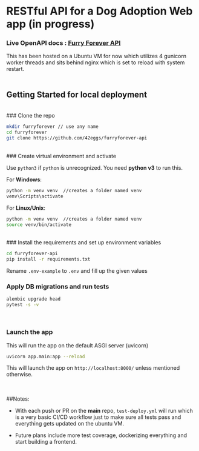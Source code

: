 # RESTful API for a Dog Adoption Web app (in progress)

### Live OpenAPI docs : <ins>[Furry Forever API](http://64.227.129.68/docs)<ins>

This has been hosted on a Ubuntu VM for now which utilizes 4 gunicorn worker threads and sits behind nginx which is set to reload with system restart.
<br><br>

## Getting Started for local deployment
<br>
### Clone the repo

```bash
mkdir furryforever // use any name 
cd furryforever 
git clone https://github.com/42eggs/furryforever-api
```
<br>
### Create virtual environment and activate

Use `python3` if `python` is unrecognized. 
You need **python v3** to run this.

For **Windows**:

```bash
python -m venv venv  //creates a folder named venv
venv\Scripts\activate
```

For **Linux/Unix**:

```bash
python -m venv venv  //creates a folder named venv
source venv/bin/activate
```
<br>
### Install the requirements and set up environment variables

```bash
cd furryforever-api
pip install -r requirements.txt
```
Rename `.env-example` to `.env` and fill up the given values
<br>
### Apply DB migrations and run tests


```bash
alembic upgrade head
pytest -s -v
```
<br>


### Launch the app
This will run the app on the default ASGI server (uvicorn)

```bash
uvicorn app.main:app --reload
```

This will launch the app on `http://localhost:8000/` unless mentioned otherwise.
<br><br><br>



##Notes:

- With each push or PR on the **main** repo, `test-deploy.yml` will run which is a very basic CI/CD workflow just to make sure all tests pass and everything gets updated on the ubuntu VM.

- Future plans include more test coverage, dockerizing everything and start building a frontend.
